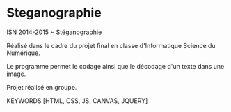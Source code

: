 # Steganographie
ISN 2014-2015 ~ Stéganographie

Réalisé dans le cadre du projet final en classe d'Informatique Science du Numérique.

Le programme permet le codage ainsi que le décodage d'un texte dans une image.

Projet réalisé en groupe.

KEYWORDS [HTML, CSS, JS, CANVAS, JQUERY]
